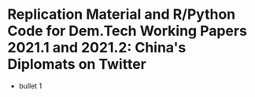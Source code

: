 # Replication Material and R/Python Code for Dem.Tech Working Papers 2021.1 and 2021.2: China's Diplomats on Twitter

- bullet 1

